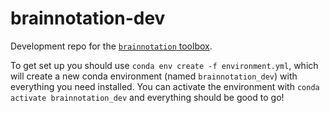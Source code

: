 # brainnotation-dev

Development repo for the [`brainnotation` toolbox](https://github.com/netneurolab/brainnotation).

To get set up you should use `conda env create -f environment.yml`, which will create a new conda environment (named `brainnotation_dev`) with everything you need installed.
You can activate the environment with `conda activate brainnotation_dev` and everything should be good to go!

